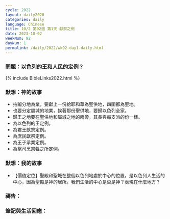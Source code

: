 ```yaml
---
cycle: 2022
layout: daily2020
categories: daily
language: Chinese
title: 10/2 第92週 第1天 獻祭之例
date: 2023-10-02
weekNum: 92
dayNum: 1
permalink: /daily/2022/wk92-day1-daily.html
---
```


### 問題：以色列的王和人民的定例？

{% include BibleLinks2022.html %}

### 默想：神的故事
+ 拈鬮分地為業，要獻上一份給耶和華為聖供地，四圍都為聖地。
+ 也要分定屬城的地業，挨著那份聖供地，要歸以色列全家。
+ 歸王之地要在聖供地和屬城之地的兩旁，其長與每支派的份一樣。
+ 為以色列的王定例。
+ 為君王獻祭定例。
+ 為庶民獻祭定例。
+ 為王子承業定例。
+ 為祭司烹祭牲之所定例。

### 默想：我的故事
+ 【價值定位】聖殿和聖城在整個以色列地處於中心的位置，是以色列人生活的中心，因為聖殿是神的居所。我們生活的中心是否是神？表現在什麼地方？

### 禱告：

### 筆記與生活回應：
